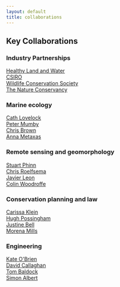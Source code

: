 ```yaml
---
layout: default
title: collaborations
---
```


## Key Collaborations  

### Industry Partnerships
<a href ="http://hlw.org.au/" target="_blank">Healthy Land and Water </a>  
<a href ="https://www.csiro.au/en/Research/OandA/Areas/Coastal-management/Coastal-Carbon-Cluster" target="_blank">CSIRO </a>  
<a href ="https://www.wcs.org/" target="_blank">Wildlife Conservation Society </a>  
<a href ="https://www.nature.org/" target="_blank">The Nature Conservancy </a>  

### Marine ecology  
<a href ="http://researchers.uq.edu.au/researcher/1430" target="_blank">Cath Lovelock </a>  
<a href ="http://www.marinespatialecologylab.org" target="_blank">Peter Mumby </a>  
<a href ="http://www.seascapemodels.org" target="_blank">Chris Brown </a>  
<a href ="https://annametaxas.wordpress.com/people/anna-metaxas/" target="_blank">Anna Metaxas</a>  

### Remote sensing and geomorphology  
<a href ="https://www.gpem.uq.edu.au/stuart-phinn" target="_blank">Stuart Phinn </a>  
<a href ="https://www.gpem.uq.edu.au/chris-roelfsema" target="_blank">Chris Roelfsema </a>  
<a href ="http://www.usc.edu.au/explore/structure/faculty-of-science-health-education-and-engineering/staff/dr-javier-leon" target="_blank">Javier Leon </a>  
<a href ="http://smah.uow.edu.au/sees/UOW002960.html" target="_blank">Colin Woodroffe </a>  

### Conservation planning and law  
<a href ="https://www.gpem.uq.edu.au/carissa-klein" target="_blank">Carissa Klein</a>  
<a href ="http://www.possinghamlab.org/" target="_blank">Hugh Possingham</a>  
<a href ="http://researchers.uq.edu.au/researcher/2216" target="_blank">Justine Bell</a>  
<a href ="http://researchers.uq.edu.au/researcher/2216" target="_blank">Morena Mills</a>  

### Engineering 
<a href ="http://www.chemeng.uq.edu.au/obrien" target="_blank">Kate O'Brien</a>  
<a href ="http://www.civil.uq.edu.au/callaghan" target="_blank">David Callaghan</a>  
<a href ="http://www.civil.uq.edu.au/baldock" target="_blank">Tom Baldock</a>  
<a href ="http://www.civil.uq.edu.au/albert" target="_blank">Simon Albert</a>  

